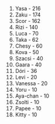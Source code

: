 1. Yasa - 216
2. Zaku - 174
3. Scor - 162
4. Rizi - 140
5. Luca - 70
6. Taka - 62
7. Chesy - 60
8. Kova - 50
9. Szacsi - 40
9. Gaara - 40
10. Dóri - 36
11. Levi - 20
11. Vanessa - 20
12. Yoru - 10
12. Aya-chan - 10
12. Zsolti - 10
12. Papee - 10
12. Kitty - 10
